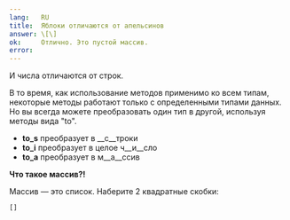 ```yaml
---
lang:   RU
title:  Яблоки отличаются от апельсинов
answer: \[\]
ok:     Отлично. Это пустой массив.
error:  
---
```


И числа отличаются от строк.

В то время, как использование методов применимо ко всем типам, некоторые методы
работают только с определенными типами данных. Но вы всегда можете
преобразовать один тип в другой, используя методы вида "to".

- __to_s__ преобразует в __с__троки
- __to_i__ преобразует в целое ч__и__сло
- __to_a__ преобразует в м__а__ссив

__Что такое массив?!__

Массив &mdash; это список. Наберите 2 квадратные скобки:

    []
